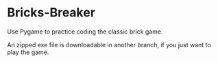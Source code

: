 # Bricks-Breaker
Use Pygame to practice coding the classic brick game.

An zipped exe file is downloadable in another branch, if you just want to play the game.
